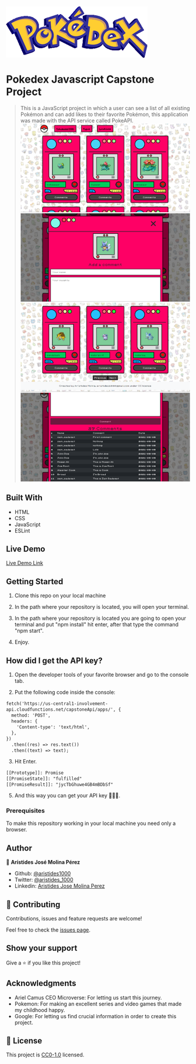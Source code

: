 ![Pokedex](./pokedex_logo.png)
# Pokedex Javascript Capstone Project

> This is a JavaScript project in which a user can see a list of all existing Pokémon and can add likes to their favorite Pokémon, this application was made with the API service called PokeAPI.
![screenshot](./1_screenshot.png)
![screenshot](./2_screenshot.png)
![screenshot](./3_screenshot.png)
![screenshot](./4_screenshot.png)

## Built With

- HTML
- CSS
- JavaScript
- ESLint
## Live Demo

[Live Demo Link](https://raw.githack.com/zainsadaqat/javascript-capstone-pokeapi/add-tests-for-comments-counter/dist/index.html)


## Getting Started
1. Clone this repo on your local machine

2. In the path where your repository is located, you will open your terminal.

3. In the path where your repository is located you are going to open your terminal and put "npm install" hit enter, after that type the command "npm start".

4. Enjoy.

## How did I get the API key?

1. Open the developer tools of your favorite browser and go to the console tab.

2. Put the following code inside the console:

```
fetch('https://us-central1-involvement-api.cloudfunctions.net/capstoneApi/apps/', {
  method: 'POST',
  headers: {
    'Content-type': 'text/html',
  },
})
  .then((res) => res.text())
  .then((text) => text);
```

3. Hit Enter.


```
[[Prototype]]: Promise
[[PromiseState]]: "fulfilled"
[[PromiseResult]]: "jycTbGhuwe4GB4mBDbSf"
```

5. And this way you can get your API key 🥳🥳🥳.

### Prerequisites
To make this repository working in your local machine you need only a browser.

## Author

👤 **Arístides José Molina Pérez**

- Github: [@aristides1000](https://github.com/aristides1000)
- Twitter: [@aristides_1000](https://twitter.com/aristides_1000)
- Linkedin: [Aristides Jose Molina Perez](https://www.linkedin.com/in/aristides-molina/)

## 🤝 Contributing

Contributions, issues and feature requests are welcome!

Feel free to check the [issues page](https://github.com/zainsadaqat/javascript-capstone-pokeapi/issues).


## Show your support

Give a ⭐️ if you like this project!

## Acknowledgments

- Ariel Camus CEO Microverse: For letting us start this journey.
- Pokemon: For making an excellent series and video games that made my childhood happy.
- Google: For letting us find crucial information in order to create this project.

## 📝 License

This project is [CC0-1.0](LICENSE) licensed.